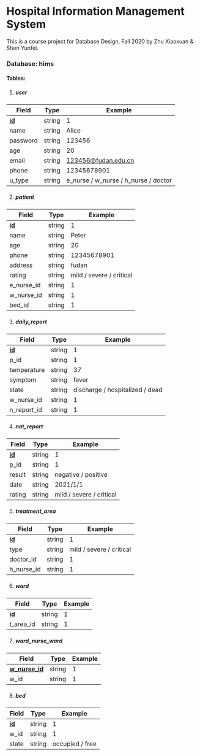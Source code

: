 # Hospital Information Management System
This is a course project for Database Design, Fall 2020 by Zhu Xiaoxuan & Shen Yunfei.

### Database: hims

#### Tables:

1. ##### user

| Field         | Type   | Example                              |
| ------------- | ------ | ------------------------------------ |
| <u>**id**</u> | string | 1                                    |
| name          | string | Alice                                |
| password      | string | 123456                               |
| age           | string | 20                                   |
| email         | string | 123456@fudan.edu.cn                  |
| phone         | string | 12345678901                          |
| u_type        | string | e_nurse / w_nurse / h_nurse / doctor |

2. ##### patient

| Field         | Type   | Example                  |
| ------------- | ------ | ------------------------ |
| <u>**id**</u> | string | 1                        |
| name          | string | Peter                    |
| age           | string | 20                       |
| phone         | string | 12345678901              |
| address       | string | fudan                    |
| rating        | string | mild / severe / critical |
| e_nurse_id    | string | 1                        |
| w_nurse_id    | string | 1                        |
| bed_id        | string | 1                        |

3. ##### daily_report

| Field         | Type   | Example                         |
| ------------- | ------ | ------------------------------- |
| <u>**id**</u> | string | 1                               |
| p_id          | string | 1                               |
| temperature   | string | 37                              |
| symptom       | string | fever                           |
| state         | string | discharge / hospitalized / dead |
| w_nurse_id    | string | 1                               |
| n_report_id   | string | 1                               |

4. ##### nat_report

| Field         | Type   | Example                  |
| ------------- | ------ | ------------------------ |
| <u>**id**</u> | string | 1                        |
| p_id          | string | 1                        |
| result        | string | negative / positive      |
| date          | string | 2021/1/1                 |
| rating        | string | mild / severe / critical |

5. ##### treatment_area

| Field         | Type   | Example                  |
| ------------- | ------ | ------------------------ |
| <u>**id**</u> | string | 1                        |
| type          | string | mild / severe / critical |
| doctor_id     | string | 1                        |
| h_nurse_id    | string | 1                        |

6. ##### ward

| Field         | Type   | Example |
| ------------- | ------ | ------- |
| <u>**id**</u> | string | 1       |
| t_area_id     | string | 1       |

7. ##### ward_nurse_ward

| Field                 | Type   | Example |
| --------------------- | ------ | ------- |
| <u>**w_nurse_id**</u> | string | 1       |
| w_id                  | string | 1       |

8. ##### bed

| Field         | Type   | Example         |
| ------------- | ------ | --------------- |
| <u>**id**</u> | string | 1               |
| w_id          | string | 1               |
| state         | string | occupied / free |

